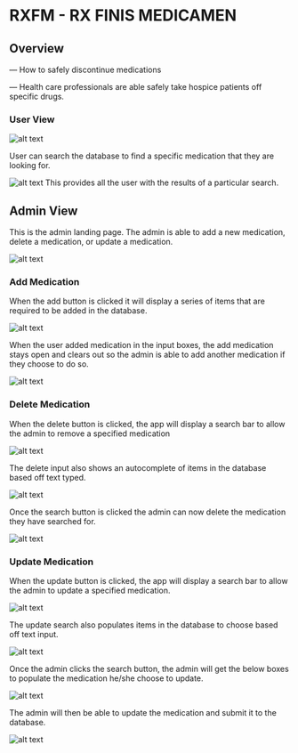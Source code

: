 # RXFM - RX FINIS MEDICAMEN

## Overview
  — How to safely discontinue medications

  — Health care professionals are able safely take hospice patients off specific drugs.


### User View
  ![alt text](/public/images/user-search.png)
  
User can search the database to find a specific medication that they are looking for.

![alt text](/public/images/user-search-results.png)
This provides all the user with the results of a particular search.

## Admin View

This is the admin landing page.  The admin is able to add a new medication, delete a medication, or update a medication.

![alt text](/public/images/admin-landing.png)

### Add Medication

When the add button is clicked it will display a series of items that are required to be added in the database.

![alt text](/public/images/add-button-clicked.png)

When the user added medication in the input boxes, the add medication stays open and clears out so the admin is able to add another medication if they choose to do so.

![alt text](/public/images/add-med.png)

### Delete Medication

When the delete button is clicked, the app will display a search bar to allow the admin to remove a specified medication

![alt text](/public/images/delete-button-clicked.png)

The delete input also shows an autocomplete of items in the database based off text typed.

![alt text](/public/images/delete-search.png)

Once the search button is clicked the admin can now delete the medication they have searched for.

![alt text](/public/images/delete.png)

### Update Medication

When the update button is clicked, the app will display a search bar to allow the admin to update a specified medication.

![alt text](/public/images/update-button-clicked.png)

The update search also populates items in the database to choose based off text input.

![alt text](/public/images/update-search.png)

Once the admin clicks the search button, the admin will get the below boxes to populate the medication he/she choose to update.

![alt text](/public/images/update-search-results.png)

The admin will then be able to update the medication and submit it to the database.

![alt text](/public/images/update-med.png)